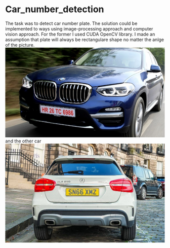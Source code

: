 # Car_number_detection
The task was to detect car number plate. The solution could be implemented to ways using image-processing approach and computer vision approach. For the former I used CUDA OpenCV library. I made an assumption that plate will always be rectangulare shape no matter the anlge of the picture. 
![alt text](https://github.com/NuneTadevosyan/Car_number_detection/blob/master/Imgs/car2.jpg?raw=true)
and the other car
![alt text](https://github.com/NuneTadevosyan/Car_number_detection/blob/master/Imgs/car1.jpg?raw=true)
